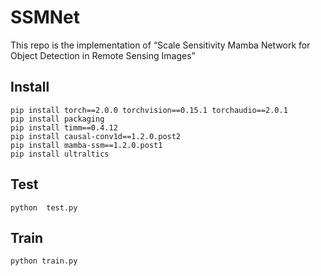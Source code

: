 # SSMNet

This repo is the implementation of “Scale Sensitivity Mamba Network for Object Detection in Remote Sensing Images”


## Install
```
pip install torch==2.0.0 torchvision==0.15.1 torchaudio==2.0.1
pip install packaging
pip install timm==0.4.12
pip install causal-conv1d==1.2.0.post2
pip install mamba-ssm==1.2.0.post1
pip install ultraltics
```

## Test
```
python  test.py
```

## Train
```
python train.py
```